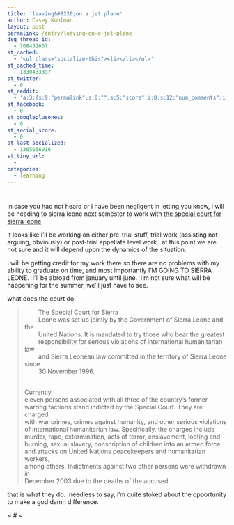 ```yaml
---
title: 'leaving&#8230;on a jet plane'
author: Casey Kuhlman
layout: post
permalink: /entry/leaving-on-a-jet-plane
dsq_thread_id:
  - 768452667
st_cached:
  - '<ul class="socialize-this"><li></li></ul>'
st_cached_time:
  - 1330433397
st_twitter:
  - 0
st_reddit:
  - 'a:3:{s:9:"permalink";s:0:"";s:5:"score";i:0;s:12:"num_comments";i:0;}'
st_facebook:
  - 0
st_googleplusones:
  - 0
st_social_score:
  - 0
st_last_socialized:
  - 1365656916
st_tiny_url:
  - 
categories:
  - learning
---
```

# 

in case you had not heard or i have been negligent in letting you know, i will be heading to sierra leone next semester to work with [the special court for sierra leone][1].  

 [1]: http://www.sc-sl.org/

it looks like i’ll be working on either pre-trial stuff, trial work (assisting not arguing, obviously) or post-trial appellate level work.  at this point we are not sure and it will depend upon the dynamics of the situation.

i will be getting credit for my work there so there are no problems with my ability to graduate on time, and most importantly I’M GOING TO SIERRA LEONE.  i’ll be abroad from january until june.  i’m not sure what will be happening for the summer, we’ll just have to see.

what does the court do:

>   
>         The Special Court for Sierra  
>         Leone was set up jointly by the Government of Sierra Leone and the  
>         United Nations. It is mandated to try those who bear the greatest  
>         responsibility for serious violations of international humanitarian law  
>         and Sierra Leonean law committed in the territory of Sierra Leone since  
>         30 November 1996.  
>         
> 
> Currently,  
> eleven persons associated with all three of the country’s former  
> warring factions stand indicted by the Special Court. They are charged  
> with war crimes, crimes against humanity, and other serious violations  
> of international humanitarian law. Specifically, the charges include  
> murder, rape, extermination, acts of terror, enslavement, looting and  
> burning, sexual slavery, conscription of children into an armed force,  
> and attacks on United Nations peacekeepers and humanitarian workers,  
> among others. Indictments against two other persons were withdrawn in  
> December 2003 due to the deaths of the accused.

that is what they do.  needless to say, i’m quite stoked about the opportunity to make a god damn difference.

~ # ~